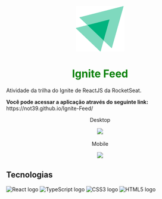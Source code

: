 <div align="center">
  <img src="./src/assets/ignite-logo.svg" />
  <h1 style="color:green">Ignite Feed</h1>
</div>

<p>Atividade da trilha do Ignite de ReactJS da RocketSeat.</p>
<strong>Você pode acessar a aplicação através do seguinte link: </strong>https://not39.github.io/Ignite-Feed/

<div align="center">
  <p>Desktop</p>
  <img src="https://i.imgur.com/kBsGBW1.png"/>
</div>
<div align="center">
  <p>Mobile</p>
  <img src="https://i.imgur.com/QIjZFaQ.png"/>
</div>

## Tecnologias

<div align="left">
  <img src="https://cdn.jsdelivr.net/gh/devicons/devicon/icons/react/react-original.svg" height="40" width="52" alt="React logo"  />
  <img src="https://upload.wikimedia.org/wikipedia/commons/4/4c/Typescript_logo_2020.svg" height="40" width="52" alt="TypeScript logo"  />
  <img src="https://cdn.jsdelivr.net/gh/devicons/devicon/icons/css3/css3-original.svg" height="40" width="52" alt="CSS3 logo"  />
  <img src="https://cdn.jsdelivr.net/gh/devicons/devicon/icons/html5/html5-original.svg" height="40" width="52" alt="HTML5 logo"  />
</div>
